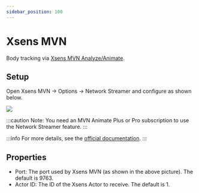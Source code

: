 ```yaml
---
sidebar_position: 100
---
```


# Xsens MVN

Body tracking via [Xsens MVN Analyze/Animate](https://base.xsens.com/s/motion-capture-mvn-software?language=en\_US).

## Setup

Open Xsens MVN -> Options -> Network Streamer and configure as shown below.

![](/doc-img/zh-xens-1.webp)

:::caution
Note: You need an MVN Animate Plus or Pro subscription to use the Network Streamer feature.
:::

:::info
For more details, see the [official documentation](https://base.xsens.com/s/article/MVN-Unity-Live-Plugin?language=en\_US).
:::

## Properties

* Port: The port used by Xsens MVN (as shown in the above picture). The default is 9763.
* Actor ID: The ID of the Xsens Actor to receive. The default is 1.

